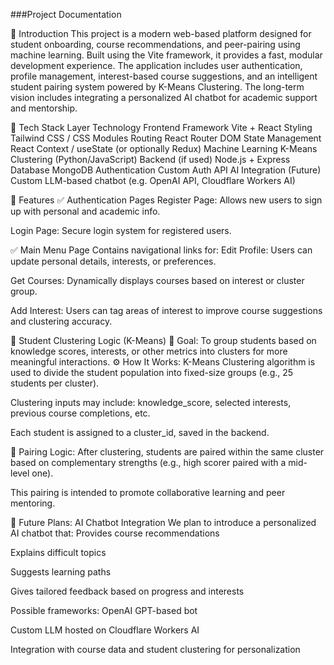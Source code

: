 ###Project Documentation

🔹 Introduction
This project is a modern web-based platform designed for student onboarding, course recommendations, and peer-pairing using machine learning. Built using the Vite framework, it provides a fast, modular development experience. The application includes user authentication, profile management, interest-based course suggestions, and an intelligent student pairing system powered by K-Means Clustering. The long-term vision includes integrating a personalized AI chatbot for academic support and mentorship.

🔹 Tech Stack
Layer
Technology
Frontend Framework
Vite + React
Styling
Tailwind CSS / CSS Modules
Routing
React Router DOM
State Management
React Context / useState (or optionally Redux)
Machine Learning
K-Means Clustering (Python/JavaScript)
Backend (if used)
Node.js + Express 
Database
MongoDB 
Authentication
Custom Auth API
AI Integration (Future)
Custom LLM-based chatbot (e.g. OpenAI API, Cloudflare Workers AI)


🔹 Features
✅ Authentication Pages
Register Page: Allows new users to sign up with personal and academic info.


Login Page: Secure login system for registered users.


✅ Main Menu Page
Contains navigational links for:
Edit Profile: Users can update personal details, interests, or preferences.


Get Courses: Dynamically displays courses based on interest or cluster group.


Add Interest: Users can tag areas of interest to improve course suggestions and clustering accuracy.



🔹 Student Clustering Logic (K-Means)
🎯 Goal:
To group students based on knowledge scores, interests, or other metrics into clusters for more meaningful interactions.
⚙️ How It Works:
K-Means Clustering algorithm is used to divide the student population into fixed-size groups (e.g., 25 students per cluster).


Clustering inputs may include: knowledge_score, selected interests, previous course completions, etc.


Each student is assigned to a cluster_id, saved in the backend.


🤝 Pairing Logic:
After clustering, students are paired within the same cluster based on complementary strengths (e.g., high scorer paired with a mid-level one).


This pairing is intended to promote collaborative learning and peer mentoring.



🧠 Future Plans: AI Chatbot Integration
We plan to introduce a personalized AI chatbot that:
Provides course recommendations


Explains difficult topics


Suggests learning paths


Gives tailored feedback based on progress and interests


Possible frameworks:
OpenAI GPT-based bot


Custom LLM hosted on Cloudflare Workers AI


Integration with course data and student clustering for personalization

